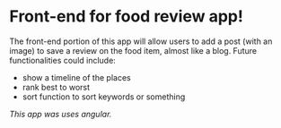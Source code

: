 # Front-end for food review app!

The front-end portion of this app will allow users to add a post (with an image) to save a review on the food item, almost like a blog. Future functionalities could include:
- show a timeline of the places
- rank best to worst
- sort function to sort keywords or something

_This app was uses angular._
